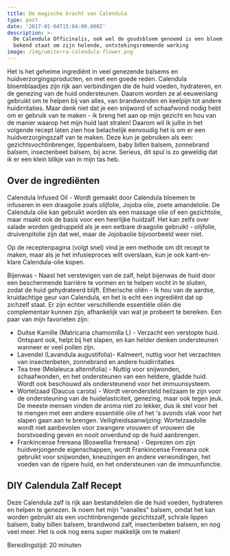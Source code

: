 ```yaml
---
title: De magische kracht van Calendula
type: post
date: '2017-01-04T15:04:00.000Z'
description: >-
  De Calendula Officinalis, ook wel de goudsbloem genoemd is een bloem die
  bekend staat om zijn helende, ontstekingsremmende werking
image: /img/umiterra-calendula-flower.png
---
```


Het is het geheime ingrediënt in veel genezende balsems en huidverzorgingsproducten, en met een goede reden. Calendula bloemblaadjes zijn rijk aan verbindingen die de huid voeden, hydrateren, en de genezing van de huid ondersteunen. Daarom worden ze al eeuwenlang gebruikt om te helpen bij van alles, van brandwonden en keelpijn tot andere huidirritaties. Maar denk niet dat je een snijwond of schaafwond nodig hebt om er gebruik van te maken - ik breng het aan op mijn gezicht en hou van de manier waarop het mijn huid laat stralen! Daarom wil ik jullie in het volgende recept laten zien hoe belachelijk eenvoudig het is om er een huidverzorgingszalf van te maken. Deze kun je gebruiken als een: gezichtsvochtinbrenger, lippenbalsem, baby billen balsem, zonnebrand balsem, insectenbeet balsem, bij acne. Serieus, dit spul is zo geweldig dat ik er een klein blikje van in mijn tas heb.

## Over de ingrediënten

Calendula Infused Oil - Wordt gemaakt door Calendula bloemen te infuseren in een draagolie zoals olijfolie, Jojoba olie, zoete amandelolie. De Calendula olie kan gebruikt worden als een massage olie of een gezichtolie, maar maakt ook de basis voor een heerlijke huidzalf. Het kan zelfs over salade worden gedruppeld als je een eetbare draagolie gebruikt - olijfolie, druivenpitolie zijn dat wel, maar de Jojobaolie bijvoorbeeld weer niet.

Op de receptenpagina (volgt snel) vind je een methode om dit recept te maken, maar als je het infusieproces wilt overslaan, kun je ook kant-en-klare Calendula-olie kopen.

Bijenwas - Naast het verstevigen van de zalf, helpt bijenwas de huid door een beschermende barrière te vormen en te helpen vocht in te sluiten, zodat de huid gehydrateerd blijft.
Etherische oliën - Ik hou van de aardse, kruidachtige geur van Calendula, en het is echt een ingrediënt dat op zichzelf staat. Er zijn echter verschillende essentiële oliën die complementair kunnen zijn, afhankelijk van wat je probeert te bereiken. Een paar van mijn favorieten zijn:

- Duitse Kamille (Matricaria chamomilla L) - Verzacht een verstopte huid. Ontspant ook, helpt bij het slapen, en kan helder denken ondersteunen wanneer er veel pollen zijn.
- Lavendel (Lavandula augustifolia)- Kalmeert, nuttig voor het verzachten van insectenbeten, zonnebrand en andere huidirritaties
- Tea tree (Melaleuca alternifolia) - Nuttig voor snijwonden, schaafwonden, en het ondersteunen van een heldere, gladde huid. Wordt ook beschouwd als ondersteunend voor het immuunsysteem.
- Wortelzaad (Daucus carota) - Wordt verondersteld heilzaam te zijn voor de ondersteuning van de huidelasticiteit, genezing, maar ook tegen jeuk. De meeste mensen vinden de aroma niet zo lekker, dus ik stel voor het te mengen met een andere essentiële olie of het 's avonds vlak voor het slapen gaan aan te brengen. Veiligheidsaanwijzing: Wortelzaadolie wordt niet aanbevolen voor zwangere vrouwen of vrouwen die borstvoeding geven en nooit onverdund op de huid aanbrengen.
- Frankincense frereana (Boswellia frereana) - Geprezen om zijn huidverjongende eigenschappen, wordt Frankincense Frereana ook gebruikt voor snijwonden, kneuzingen en andere verwondingen, het voeden van de rijpere huid, en het ondersteunen van de immuunfunctie.

## DIY Calendula Zalf Recept

Deze Calendula zalf is rijk aan bestanddelen die de huid voeden, hydrateren en helpen te genezen.
Ik noem het mijn "vanalles" balsem, omdat het kan worden gebruikt als een vochtinbrengende gezichtszalf, schrale lippen balsem, baby billen balsem, brandwond zalf, insectenbeten balsem, en nog veel meer. Het is ook nog eens super makkelijk om te maken!

Bereidingstijd: 20 minuten
